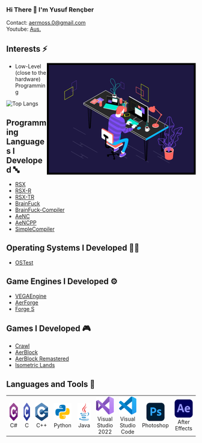### Hi There 👋 I'm Yusuf Rençber

Contact: aermoss.0@gmail.com <br>
Youtube: [Aus.](https://www.youtube.com/c/Ausraid)

## Interests ⚡

 <img align="right" alt="GIF" src="https://github.com/Aermoss/Aermoss/blob/main/coding.gif" width="386" height="286" style="border:5px solid black"/>

- Low-Level (close to the hardware) Programming

![Top Langs](https://github-readme-stats.vercel.app/api/top-langs/?username=Aermoss&theme=github_dark)

## Programming Languages I Developed 🔤
- [RSX](https://github.com/Aermoss/RSX)
- [RSX-R](https://github.com/Aermoss/RSX-R)
- [RSX-TR](https://github.com/Aermoss/RSX-TR)
- [BrainFuck](https://github.com/Aermoss/BrainFuck)
- [BrainFuck-Compiler](https://github.com/Aermoss/BrainFuck-Compiler)
- [AeNC](https://github.com/Aermoss/AeNC)
- [AeNCPP](https://github.com/Aermoss/AeNCPP)
- [SimpleCompiler](https://github.com/Aermoss/SimpleCompiler)

## Operating Systems I Developed 🧑‍💻
- [OSTest](https://github.com/Aermoss/OSTest)

## Game Engines I Developed ⚙️
- [VEGAEngine](https://github.com/Aermoss/VEGAEngine)
- [AerForge](https://github.com/Aermoss/AerForge)
- [Forge S](https://github.com/Aermoss/ForgeS)

## Games I Developed 🎮
- [Crawl](https://github.com/Aermoss/Crawl/releases/latest)
- [AerBlock](https://aermoss.itch.io/aerblock)
- [AerBlock Remastered](https://github.com/Aermoss/AerBlock_Remastered/releases/latest)
- [Isometric Lands](https://aermoss.itch.io/isometric-lands)

## Languages and Tools 🧰
<table>
  <tr>
    <td align="center" width="96">
      <a href="#macropower-tech">
        <img src="https://github.com/Aermoss/Aermoss/blob/main/pictures/csharp.svg" width="48" height="48" alt="C#" />
      </a>
      <br>C#
    </td>
    <td align="center" width="96">
      <a href="#macropower-tech">
        <img src="https://github.com/Aermoss/Aermoss/blob/main/pictures/c.svg" width="48" height="48" alt="C" />
      </a>
      <br>C
    </td>
    <td align="center" width="96">
      <a href="#macropower-tech">
        <img src="https://github.com/Aermoss/Aermoss/blob/main/pictures/cpp.svg" width="48" height="48" alt="C++"/>
      </a>
      <br>C++
    </td>
    <td align="center" width="96">
      <a href="#macropower-tech">
        <img src="https://github.com/Aermoss/Aermoss/blob/main/pictures/python.svg" width="48" height="48" alt="Python" />
      </a>
      <br>Python
    </td>
    <td align="center" width="96">
      <a href="#macropower-tech">
        <img src="https://github.com/Aermoss/Aermoss/blob/main/pictures/java.svg" width="48" height="48" alt="Java" />
      </a>
      <br>Java
    </td>
    <td align="center" width="96">
      <a href="#macropower-tech" >
        <img src="https://github.com/Aermoss/Aermoss/blob/main/pictures/visualstudio.svg" width="48" height="48" alt="Visual Stuido 2022" />
      </a>
      <br>Visual Studio 2022
    </td>
    <td align="center" width="96">
      <a href="#macropower-tech" >
        <img src="https://github.com/Aermoss/Aermoss/blob/main/pictures/visualstudiocode.svg" width="48" height="48" alt="Visual Stuido Code" />
      </a>
      <br>Visual Studio Code
    </td>
    <td align="center" width="96">
      <a href="#macropower-tech" >
        <img src="https://github.com/Aermoss/Aermoss/blob/main/pictures/photoshop.svg" width="48" height="48" alt="Photoshop" />
      </a>
      <br>Photoshop
    </td>
   <td align="center" width="96">
      <a href="#macropower-tech" >
        <img src="https://github.com/Aermoss/Aermoss/blob/main/pictures/aftereffects.svg" width="48" height="48" alt="After Effects" />
      </a>
      <br>After Effects
    </td>
  </tr>
</table>
